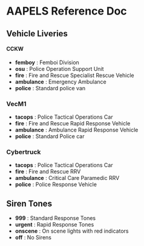 # AAPELS Reference Doc

## Vehicle Liveries

#### CCKW
- **femboy** : Femboi Division
- **osu** : Police Operation Support Unit
- **fire** : Fire and Rescue Specialist Rescue Vehicle
- **ambulance** : Emergency Ambulance
- **police** : Standard police van

### VecM1
- **tacops** : Police Tactical Operations Car
- **fire** : Fire and Rescue Rapid Response Vehicle
- **ambulance** : Ambulance Rapid Response Vehicle
- **police** : Standard Police car

### Cybertruck
- **tacops** : Police Tactical Operations Car
- **fire** : Fire and Rescue RRV
- **ambulance** : Critical Care Paramedic RRV
- **police** : Police Response Vehicle

## Siren Tones

- **999** : Standard Response Tones
- **urgent** : Rapid Response Tones
- **onscene** : On scene lights with red indicators
- **off** : No Sirens
